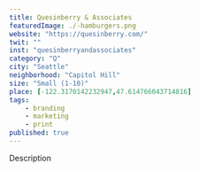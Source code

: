 ```yaml
---
title: Quesinberry & Associates
featuredImage: ./-hamburgers.png
website: "https://quesinberry.com/"
twit: ""
inst: "quesinberryandassociates"
category: "Q"
city: "Seattle"
neighborhood: "Capitol Hill"
size: "Small (1-10)"
place: [-122.3170142232947,47.614766043714816]
tags:
    - branding
    - marketing
    - print
published: true
---
```


Description
